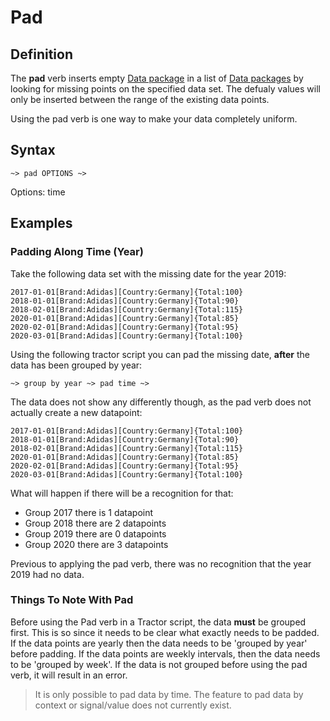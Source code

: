 # Pad 

## Definition

The **pad** verb inserts empty [Data package](../datapackages.md) in a list of [Data packages](../datapackages.md) by looking for missing points on the specified data set. The defualy values will only be inserted between the range of the existing data points.

Using the pad verb is one way to make your data completely uniform. 


## Syntax

```language-tractor
~> pad OPTIONS ~>
```

Options: time

## Examples

### Padding Along Time (Year)

Take the following data set with the missing date for the year 2019:

```language-katsu
2017-01-01[Brand:Adidas][Country:Germany]{Total:100}
2018-01-01[Brand:Adidas][Country:Germany]{Total:90}
2018-02-01[Brand:Adidas][Country:Germany]{Total:115}
2020-01-01[Brand:Adidas][Country:Germany]{Total:85}
2020-02-01[Brand:Adidas][Country:Germany]{Total:95}
2020-03-01[Brand:Adidas][Country:Germany]{Total:100}
```

Using the following tractor script you can pad the missing date, **after** the data has been grouped by year:

```language-tractor
~> group by year ~> pad time ~>
```

The data does not show any differently though, as the pad verb does not actually create a new datapoint:

```language-katsu
2017-01-01[Brand:Adidas][Country:Germany]{Total:100}
2018-01-01[Brand:Adidas][Country:Germany]{Total:90}
2018-02-01[Brand:Adidas][Country:Germany]{Total:115}
2020-01-01[Brand:Adidas][Country:Germany]{Total:85}
2020-02-01[Brand:Adidas][Country:Germany]{Total:95}
2020-03-01[Brand:Adidas][Country:Germany]{Total:100}
```

What will happen if there will be a recognition for that:

- Group 2017 there is 1 datapoint
- Group 2018 there are 2 datapoints
- Group 2019 there are 0 datapoints
- Group 2020 there are 3 datapoints

Previous to applying the pad verb, there was no recognition that the year 2019 had no data.


### Things To Note With Pad

Before using the Pad verb in a Tractor script, the data **must** be grouped first. This is so since it needs to be clear what exactly needs to be padded. If the data points are yearly then the data needs to be 'grouped by year' before padding. If the data points are weekly intervals, then the data needs to be 'grouped by week'. If the data is not grouped before using the pad verb, it will result in an error.

>It is only possible to pad data by time. The feature to pad data by context or signal/value does not currently exist.
